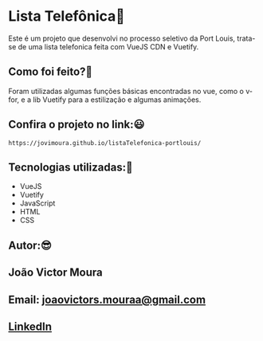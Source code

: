 # Lista Telefônica🚀

Este é um projeto que desenvolvi no processo seletivo da Port Louis, trata-se de uma lista telefonica feita com VueJS CDN e Vuetify.

## Como foi feito?🤔

Foram utilizadas algumas funções básicas encontradas no vue, como o v-for, e a lib Vuetify para a estilização e algumas animações.

## Confira o projeto no link:😃

```
https://jovimoura.github.io/listaTelefonica-portlouis/
```

## Tecnologias utilizadas:🦉

<ul>
  <li>VueJS</li>
  <li>Vuetify</li>
  <li>JavaScript</li>
  <li>HTML</li>
  <li>CSS</li>
</ul>

## Autor:😎
## João Victor Moura
## Email: joaovictors.mouraa@gmail.com
## <a href="https://www.linkedin.com/in/jovimoura10/">LinkedIn</a>
